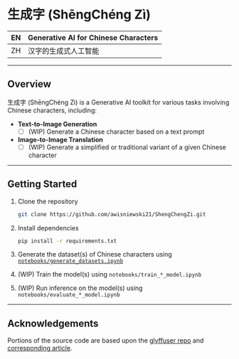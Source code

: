# 生成字 (ShēngChéng Zì)

| EN | Generative AI for Chinese Characters |
| --- | --- |
| ZH | 汉字的生成式人工智能 |

---

## Overview

生成字 (ShēngChéng Zì) is a Generative AI toolkit for various tasks involving Chinese characters, including:

- **Text-to-Image Generation**
  - [ ] (WIP) Generate a Chinese character based on a text prompt
- **Image-to-Image Translation**
  - [ ] (WIP) Generate a simplified or traditional variant of a given Chinese character

---

## Getting Started

1. Clone the repository

    ```bash
    git clone https://github.com/awisniewski21/ShengChengZi.git
    ```

2. Install dependencies

    ```bash
    pip install -r requirements.txt
    ```

3. Generate the dataset(s) of Chinese characters using [`notebooks/generate_datasets.ipynb`](notebooks/generate_datasets.ipynb)
4. (WIP) Train the model(s) using `notebooks/train_*_model.ipynb`
5. (WIP) Run inference on the model(s) using `notebooks/evaluate_*_model.ipynb`

---

## Acknowledgements

Portions of the source code are based upon the [glyffuser repo](https://github.com/yue-here/glyffuser/tree/main) and [corresponding article](https://yue-here.com/posts/glyffuser/).

